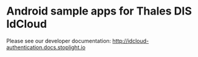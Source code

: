 # Android sample apps for Thales DIS IdCloud

Please see our developer documentation: http://idcloud-authentication.docs.stoplight.io
